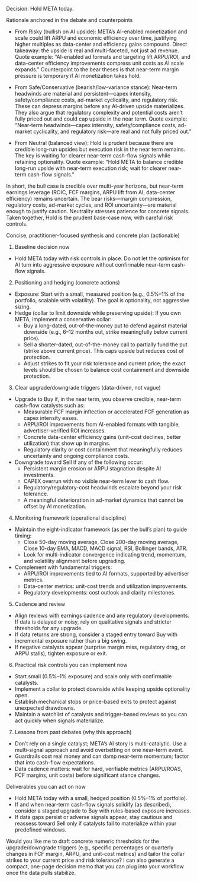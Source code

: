 Decision: Hold META today.

Rationale anchored in the debate and counterpoints
- From Risky (bullish on AI upside): META’s AI-enabled monetization and scale could lift ARPU and economic efficiency over time, justifying higher multiples as data-center and efficiency gains compound. Direct takeaway: the upside is real and multi-faceted, not just ad revenue. Quote example: “AI-enabled ad formats and targeting lift ARPU/ROI, and data-center efficiency improvements compress unit costs as AI scale expands.” Counterpoint to the bear theses is that near-term margin pressure is temporary if AI monetization takes hold.

- From Safe/Conservative (bearish/low-variance stance): Near-term headwinds are material and persistent—capex intensity, safety/compliance costs, ad-market cyclicality, and regulatory risk. These can depress margins before any AI-driven upside materializes. They also argue that regulatory complexity and potential costs aren’t fully priced out and could cap upside in the near term. Quote example: “Near-term headwinds—capex intensity, safety/compliance costs, ad-market cyclicality, and regulatory risk—are real and not fully priced out.”

- From Neutral (balanced view): Hold is prudent because there are credible long-run upsides but execution risk in the near term remains. The key is waiting for clearer near-term cash-flow signals while retaining optionality. Quote example: “Hold META to balance credible long-run upside with near-term execution risk; wait for clearer near-term cash-flow signals.”

In short, the bull case is credible over multi-year horizons, but near-term earnings leverage (ROIC, FCF margins, ARPU lift from AI, data-center efficiency) remains uncertain. The bear risks—margin compression, regulatory costs, ad-market cycles, and ROI uncertainty—are material enough to justify caution. Neutrality stresses patience for concrete signals. Taken together, Hold is the prudent base-case now, with careful risk controls.

Concise, practitioner-focused synthesis and concrete plan (actionable)
1) Baseline decision now
- Hold META today with risk controls in place. Do not let the optimism for AI turn into aggressive exposure without confirmable near-term cash-flow signals.

2) Positioning and hedging (concrete actions)
- Exposure: Start with a small, measured position (e.g., 0.5%–1% of the portfolio, scalable with volatility). The goal is optionality, not aggressive sizing.
- Hedge (collar to limit downside while preserving upside): If you own META, implement a conservative collar:
  - Buy a long-dated, out-of-the-money put to defend against material downside (e.g., 6–12 months out, strike meaningfully below current price).
  - Sell a shorter-dated, out-of-the-money call to partially fund the put (strike above current price). This caps upside but reduces cost of protection.
  - Adjust strikes to fit your risk tolerance and current price; the exact levels should be chosen to balance cost containment and downside protection.

3) Clear upgrade/downgrade triggers (data-driven, not vague)
- Upgrade to Buy if, in the near term, you observe credible, near-term cash-flow catalysts such as:
  - Measurable FCF margin inflection or accelerated FCF generation as capex intensity eases.
  - ARPU/ROI improvements from AI-enabled formats with tangible, advertiser-verified ROI increases.
  - Concrete data-center efficiency gains (unit-cost declines, better utilization) that show up in margins.
  - Regulatory clarity or cost containment that meaningfully reduces uncertainty and ongoing compliance costs.
- Downgrade toward Sell if any of the following occur:
  - Persistent margin erosion or ARPU stagnation despite AI investments.
  - CAPEX overrun with no visible near-term lever to cash flow.
  - Regulatory/regulatory-cost headwinds escalate beyond your risk tolerance.
  - A meaningful deterioration in ad-market dynamics that cannot be offset by AI monetization.

4) Monitoring framework (operational discipline)
- Maintain the eight-indicator framework (as per the bull’s plan) to guide timing:
  - Close 50-day moving average, Close 200-day moving average, Close 10-day EMA, MACD, MACD signal, RSI, Bollinger bands, ATR.
  - Look for multi-indicator convergence indicating trend, momentum, and volatility alignment before upgrading.
- Complement with fundamental triggers:
  - ARPU/ROI improvements tied to AI formats, supported by advertiser metrics.
  - Data-center metrics: unit-cost trends and utilization improvements.
  - Regulatory developments: cost outlook and clarity milestones.

5) Cadence and review
- Align reviews with earnings cadence and any regulatory developments. If data is delayed or noisy, rely on qualitative signals and stricter thresholds for any upgrade.
- If data returns are strong, consider a staged entry toward Buy with incremental exposure rather than a big swing.
- If negative catalysts appear (surprise margin miss, regulatory drag, or ARPU stalls), tighten exposure or exit.

6) Practical risk controls you can implement now
- Start small (0.5%–1% exposure) and scale only with confirmable catalysts.
- Implement a collar to protect downside while keeping upside optionality open.
- Establish mechanical stops or price-based exits to protect against unexpected drawdowns.
- Maintain a watchlist of catalysts and trigger-based reviews so you can act quickly when signals materialize.

7) Lessons from past debates (why this approach)
- Don’t rely on a single catalyst; META’s AI story is multi-catalytic. Use a multi-signal approach and avoid overbetting on one near-term event.
- Guardrails cost real money and can damp near-term momentum; factor that into cash-flow expectations.
- Data cadence matters: wait for hard, verifiable metrics (ARPU/ROAS, FCF margins, unit costs) before significant stance changes.

Deliverables you can act on now
- Hold META today with a small, hedged position (0.5%–1% of portfolio).
- If and when near-term cash-flow signals solidify (as described), consider a staged upgrade to Buy with rules-based exposure increases.
- If data gaps persist or adverse signals appear, stay cautious and reassess toward Sell only if catalysts fail to materialize within your predefined windows.

Would you like me to draft concrete numeric thresholds for the upgrade/downgrade triggers (e.g., specific percentages or quarterly changes in FCF margin, ARPU, and unit-cost metrics) and tailor the collar strikes to your current price and risk tolerance? I can also generate a compact, one-page decision memo that you can plug into your workflow once the data pulls stabilize.